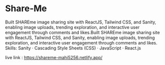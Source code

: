 # Share-Me
Built SHAREme image sharing site with ReactJS, Tailwind CSS, and Sanity,
enabling image uploads, trending exploration, and interactive user engagement
through comments and likes.Built SHAREme image sharing site with ReactJS, Tailwind CSS, and Sanity, enabling image uploads, trending exploration, and interactive user engagement through comments and likes.
Skills: Sanity · Cascading Style Sheets (CSS) · JavaScript · React.js

live link : https://shareme-mahi5256.netlify.app/
